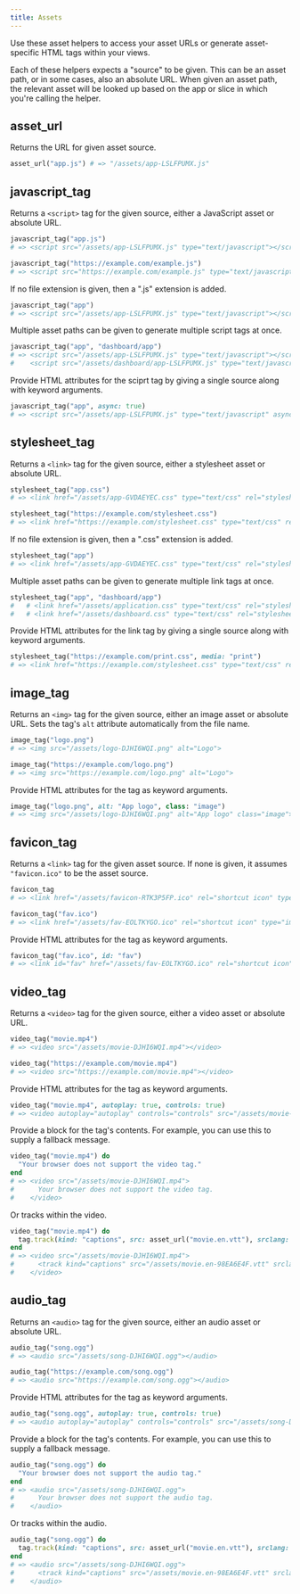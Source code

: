 ```yaml
---
title: Assets
---
```


Use these asset helpers to access your asset URLs or generate asset-specific HTML tags within your views.

Each of these helpers expects a "source" to be given. This can be an asset path, or in some cases, also an absolute URL. When given an asset path, the relevant asset will be looked up based on the app or slice in which you're calling the helper.

## asset_url

Returns the URL for given asset source.

```ruby
asset_url("app.js") # => "/assets/app-LSLFPUMX.js"
```

## javascript_tag

Returns a `<script>` tag for the given source, either a JavaScript asset or absolute URL.

```ruby
javascript_tag("app.js")
# => <script src="/assets/app-LSLFPUMX.js" type="text/javascript"></script>

javascript_tag("https://example.com/example.js")
# => <script src="https://example.com/example.js" type="text/javascript"></script>
```

If no file extension is given, then a ".js" extension is added.

```ruby
javascript_tag("app")
# => <script src="/assets/app-LSLFPUMX.js" type="text/javascript"></script>
```

Multiple asset paths can be given to generate multiple script tags at once.

```ruby
javascript_tag("app", "dashboard/app")
# => <script src="/assets/app-LSLFPUMX.js" type="text/javascript"></script>
#    <script src="/assets/dashboard/app-LSLFPUMX.js" type="text/javascript"></script>
```

Provide HTML attributes for the sciprt tag by giving a single source along with keyword arguments.

```ruby
javascript_tag("app", async: true)
# => <script src="/assets/app-LSLFPUMX.js" type="text/javascript" async="async"></script>
```

## stylesheet_tag

Returns a `<link>` tag for the given source, either a stylesheet asset or absolute URL.

```ruby
stylesheet_tag("app.css")
# => <link href="/assets/app-GVDAEYEC.css" type="text/css" rel="stylesheet">

stylesheet_tag("https://example.com/stylesheet.css")
# => <link href="https://example.com/stylesheet.css" type="text/css" rel="stylesheet">
```

If no file extension is given, then a ".css" extension is added.

```ruby
stylesheet_tag("app")
# => <link href="/assets/app-GVDAEYEC.css" type="text/css" rel="stylesheet">
```

Multiple asset paths can be given to generate multiple link tags at once.

```ruby
stylesheet_tag("app", "dashboard/app")
#   # <link href="/assets/application.css" type="text/css" rel="stylesheet">
#   # <link href="/assets/dashboard.css" type="text/css" rel="stylesheet">
```

Provide HTML attributes for the link tag by giving a single source along with keyword arguments.

```ruby
stylesheet_tag("https://example.com/print.css", media: "print")
# => <link href="https://example.com/stylesheet.css" type="text/css" rel="stylesheet" media="print">
```

## image_tag

Returns an `<img>` tag for the given source, either an image asset or absolute URL. Sets the tag's `alt` attribute automatically from the file name.

```ruby
image_tag("logo.png")
# => <img src="/assets/logo-DJHI6WQI.png" alt="Logo">

image_tag("https://example.com/logo.png")
# => <img src="https://example.com/logo.png" alt="Logo">
```

Provide HTML attributes for the tag as keyword arguments.

```ruby
image_tag("logo.png", alt: "App logo", class: "image")
# => <img src="/assets/logo-DJHI6WQI.png" alt="App logo" class="image">
```

## favicon_tag

Returns a `<link>` tag for the given asset source. If none is given, it assumes `"favicon.ico"` to be the asset source.

```ruby
favicon_tag
# => <link href="/assets/favicon-RTK3P5FP.ico" rel="shortcut icon" type="image/x-icon">

favicon_tag("fav.ico")
# => <link href="/assets/fav-EOLTKYGO.ico" rel="shortcut icon" type="image/x-icon">
```

Provide HTML attributes for the tag as keyword arguments.

```ruby
favicon_tag("fav.ico", id: "fav")
# => <link id="fav" href="/assets/fav-EOLTKYGO.ico" rel="shortcut icon" type="image/x-icon">
```

## video_tag

Returns a `<video>` tag for the given source, either a video asset or absolute URL.

```ruby
video_tag("movie.mp4")
# => <video src="/assets/movie-DJHI6WQI.mp4"></video>

video_tag("https://example.com/movie.mp4")
# => <video src="https://example.com/movie.mp4"></video>
```

Provide HTML attributes for the tag as keyword arguments.

```ruby
video_tag("movie.mp4", autoplay: true, controls: true)
# => <video autoplay="autoplay" controls="controls" src="/assets/movie-DJHI6WQI.mp4"></video>
```

Provide a block for the tag's contents. For example, you can use this to supply a fallback message.

```ruby
video_tag("movie.mp4") do
  "Your browser does not support the video tag."
end
# => <video src="/assets/movie-DJHI6WQI.mp4">
#      Your browser does not support the video tag.
#    </video>
```

Or tracks within the video.

```ruby
video_tag("movie.mp4") do
  tag.track(kind: "captions", src: asset_url("movie.en.vtt"), srclang: "en", label: "English")
end
# => <video src="/assets/movie-DJHI6WQI.mp4">
#      <track kind="captions" src="/assets/movie.en-98EA6E4F.vtt" srclang="en" label="English">
#    </video>
```

## audio_tag

Returns an `<audio>` tag for the given source, either an audio asset or absolute URL.

```ruby
audio_tag("song.ogg")
# => <audio src="/assets/song-DJHI6WQI.ogg"></audio>

audio_tag("https://example.com/song.ogg")
# => <audio src="https://example.com/song.ogg"></audio>
```

Provide HTML attributes for the tag as keyword arguments.

```ruby
audio_tag("song.ogg", autoplay: true, controls: true)
# => <audio autoplay="autoplay" controls="controls" src="/assets/song-DJHI6WQI.ogg"></audio>
```

Provide a block for the tag's contents. For example, you can use this to supply a fallback message.

```ruby
audio_tag("song.ogg") do
  "Your browser does not support the audio tag."
end
# => <audio src="/assets/song-DJHI6WQI.ogg">
#      Your browser does not support the audio tag.
#    </audio>
```

Or tracks within the audio.

```ruby
audio_tag("song.ogg") do
  tag.track(kind: "captions", src: asset_url("movie.en.vtt"), srclang: "en", label: "English")
end
# => <audio src="/assets/song-DJHI6WQI.ogg">
#      <track kind="captions" src="/assets/movie.en-98EA6E4F.vtt" srclang="en" label="English">
#    </audio>
```
